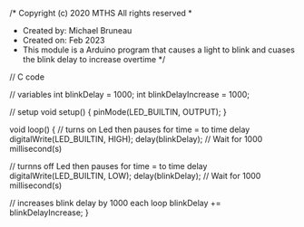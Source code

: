 /* Copyright (c) 2020 MTHS All rights reserved
 *
 * Created by: Michael Bruneau
 * Created on: Feb 2023
 * This module is a Arduino program that causes a light to blink and cuases the blink delay to increase overtime
*/



// C code

// variables
int blinkDelay = 1000;
int blinkDelayIncrease = 1000;

// setup
void setup() {
  pinMode(LED_BUILTIN, OUTPUT);
}

void loop()
{
  // turns on Led then pauses for time = to time delay
  digitalWrite(LED_BUILTIN, HIGH);
  delay(blinkDelay); // Wait for 1000 millisecond(s)
  
  // turnns off Led then pauses for time = to time delay
  digitalWrite(LED_BUILTIN, LOW);
  delay(blinkDelay); // Wait for 1000 millisecond(s)
  
  // increases blink delay by 1000 each loop
  blinkDelay += blinkDelayIncrease;
}
